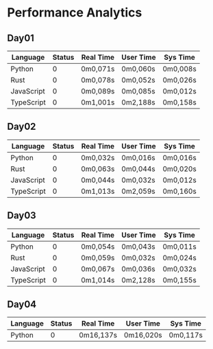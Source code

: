 # Performance Analytics
## Day01
| Language | Status | Real Time | User Time | Sys Time |
| --- | --- | --- | --- | --- |
| Python | 0 | 0m0,071s | 0m0,060s | 0m0,008s |
| Rust | 0 | 0m0,078s | 0m0,052s | 0m0,026s |
| JavaScript | 0 | 0m0,089s | 0m0,085s | 0m0,012s |
| TypeScript | 0 | 0m1,001s | 0m2,188s | 0m0,158s |
## Day02
| Language | Status | Real Time | User Time | Sys Time |
| --- | --- | --- | --- | --- |
| Python | 0 | 0m0,032s | 0m0,016s | 0m0,016s |
| Rust | 0 | 0m0,063s | 0m0,044s | 0m0,020s |
| JavaScript | 0 | 0m0,044s | 0m0,032s | 0m0,012s |
| TypeScript | 0 | 0m1,013s | 0m2,059s | 0m0,160s |
## Day03
| Language | Status | Real Time | User Time | Sys Time |
| --- | --- | --- | --- | --- |
| Python | 0 | 0m0,054s | 0m0,043s | 0m0,011s |
| Rust | 0 | 0m0,059s | 0m0,032s | 0m0,024s |
| JavaScript | 0 | 0m0,067s | 0m0,036s | 0m0,032s |
| TypeScript | 0 | 0m1,014s | 0m2,128s | 0m0,155s |
## Day04
| Language | Status | Real Time | User Time | Sys Time |
| --- | --- | --- | --- | --- |
| Python | 0 | 0m16,137s | 0m16,020s | 0m0,117s |
